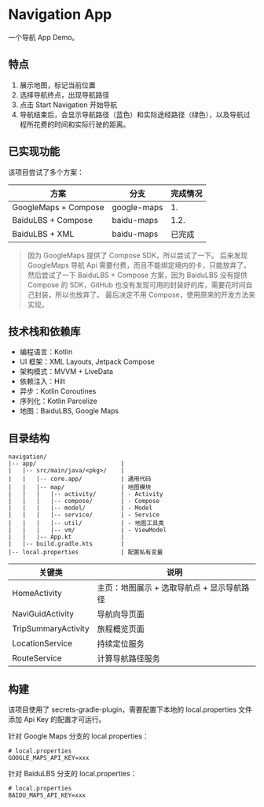 # Navigation App

一个导航 App Demo。

## 特点

1. 展示地图，标记当前位置
2. 选择导航终点，出现导航路径
3. 点击 Start Navigation 开始导航
4. 导航结束后，会显示导航路径（蓝色）和实际途经路径（绿色），以及导航过程所花费的时间和实际行驶的距离。

## 已实现功能

该项目尝试了多个方案：

| 方案 | 分支 | 完成情况 |
| --- | ---- | --- |
| GoogleMaps + Compose | google-maps | 1. |
| BaiduLBS + Compose | baidu-maps | 1.2. |
| BaiduLBS + XML | baidu-maps | 已完成 |

> 因为 GoogleMaps 提供了 Compose SDK，所以尝试了一下。
> 后来发现 GoogleMaps 导航 Api 需要付费，而且不能绑定境内的卡，只能放弃了。
> 然后尝试了一下 BaiduLBS + Compose 方案，因为 BaiduLBS 没有提供 Compose 的 SDK，GitHub 也没有发现可用的封装好的库，需要花时间自己封装，所以也放弃了。
> 最后决定不用 Compose，使用原来的开发方法来实现。

## 技术栈和依赖库

- 编程语言：Kotlin
- UI 框架：XML Layouts, Jetpack Compose
- 架构模式：MVVM + LiveData
- 依赖注入：Hilt
- 异步：Kotlin Coroutines
- 序列化：Kotlin Parcelize
- 地图：BaiduLBS, Google Maps

## 目录结构

```
navigation/
|-- app/                        |
|   |-- src/main/java/<pkg>/    |
|   |   |-- core.app/           | 通用代码
|   |   |-- map/                | 地图模块
|   |   |   |-- activity/       | - Activity
|   |   |   |-- compose/        | - Compose
|   |   |   |-- model/          | - Model
|   |   |   |-- service/        | - Service
|   |   |   |-- util/           | - 地图工具类
|   |   |   |-- vm/             | - ViewModel
|   |   |-- App.kt              |
|   |-- build.gradle.kts        |
|-- local.properties            | 配置私有变量
```

| 关键类 | 说明 |
| ---- | ---- |
| HomeActivity | 主页：地图展示 + 选取导航点 + 显示导航路径 |
| NaviGuidActivity | 导航向导页面 |
| TripSummaryActivity | 旅程概览页面 |
| LocationService | 持续定位服务 |
| RouteService | 计算导航路径服务 |

## 构建

该项目使用了 secrets-gradle-plugin，需要配置下本地的 local.properties 文件添加 Api Key 的配置才可运行。

针对 Google Maps 分支的 local.properties：

```properties
# local.properties
GOOGLE_MAPS_API_KEY=xxx
```

针对 BaiduLBS 分支的 local.properties：

```properties
# local.properties
BAIDU_MAPS_API_KEY=xxx
```